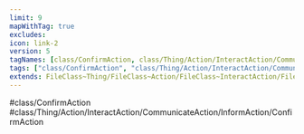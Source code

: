 ```yaml
---
limit: 9
mapWithTag: true
excludes:
icon: link-2
version: 5
tagNames: [class/ConfirmAction, class/Thing/Action/InteractAction/CommunicateAction/InformAction/ConfirmAction, schema-org/ConfirmAction]
tags: ["class/ConfirmAction", "class/Thing/Action/InteractAction/CommunicateAction/InformAction/ConfirmAction"]
extends: FileClass~Thing/FileClass~Action/FileClass~InteractAction/FileClass~CommunicateAction/FileClass~InformAction
---
```


#class/ConfirmAction
#class/Thing/Action/InteractAction/CommunicateAction/InformAction/ConfirmAction

